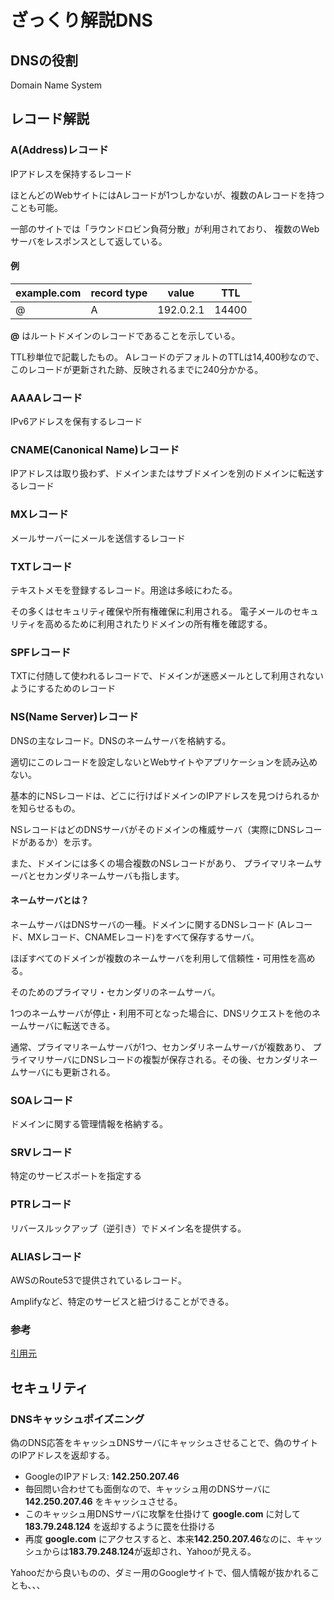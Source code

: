 # ざっくり解説DNS

## DNSの役割

Domain Name System

## レコード解説

### A(Address)レコード

IPアドレスを保持するレコード

ほとんどのWebサイトにはAレコードが1つしかないが、複数のAレコードを持つことも可能。

一部のサイトでは「ラウンドロビン負荷分散」が利用されており、 複数のWebサーバをレスポンスとして返している。

#### 例

|example.com|record type|value|TTL|
|---|---|---|---|
|@|A|192.0.2.1|14400|

**@** はルートドメインのレコードであることを示している。

TTL秒単位で記載したもの。
AレコードのデフォルトのTTLは14,400秒なので、このレコードが更新された跡、反映されるまでに240分かかる。



### AAAAレコード

IPv6アドレスを保有するレコード

### CNAME(Canonical Name)レコード

IPアドレスは取り扱わず、ドメインまたはサブドメインを別のドメインに転送するレコード

### MXレコード

メールサーバーにメールを送信するレコード

### TXTレコード

テキストメモを登録するレコード。用途は多岐にわたる。

その多くはセキュリティ確保や所有権確保に利用される。
電子メールのセキュリティを高めるために利用されたりドメインの所有権を確認する。

### SPFレコード

TXTに付随して使われるレコードで、ドメインが迷惑メールとして利用されないようにするためのレコード

### NS(Name Server)レコード

DNSの主なレコード。DNSのネームサーバを格納する。

適切にこのレコードを設定しないとWebサイトやアプリケーションを読み込めない。

基本的にNSレコードは、どこに行けばドメインのIPアドレスを見つけられるかを知らせるもの。

NSレコードはどのDNSサーバがそのドメインの権威サーバ（実際にDNSレコードがあるか）を示す。

また、ドメインには多くの場合複数のNSレコードがあり、
プライマリネームサーバとセカンダリネームサーバも指します。

#### ネームサーバとは？

ネームサーバはDNSサーバの一種。ドメインに関するDNSレコード
(Aレコード、MXレコード、CNAMEレコード)をすべて保存するサーバ。

ほぼすべてのドメインが複数のネームサーバを利用して信頼性・可用性を高める。

そのためのプライマリ・セカンダリのネームサーバ。

1つのネームサーバが停止・利用不可となった場合に、DNSリクエストを他のネームサーバに転送できる。

通常、プライマリネームサーバが1つ、セカンダリネームサーバが複数あり、
プライマリサーバにDNSレコードの複製が保存される。その後、セカンダリネームサーバにも更新される。

### SOAレコード

ドメインに関する管理情報を格納する。

### SRVレコード

特定のサービスポートを指定する

### PTRレコード

リバースルックアップ（逆引き）でドメイン名を提供する。

### ALIASレコード

AWSのRoute53で提供されているレコード。

Amplifyなど、特定のサービスと紐づけることができる。

### 参考

[引用元](https://www.cloudflare.com/ja-jp/learning/dns/dns-records/)

## セキュリティ

### DNSキャッシュポイズニング

偽のDNS応答をキャッシュDNSサーバにキャッシュさせることで、偽のサイトのIPアドレスを返却する。

- GoogleのIPアドレス: **142.250.207.46**
- 毎回問い合わせても面倒なので、キャッシュ用のDNSサーバに **142.250.207.46** をキャッシュさせる。
- このキャッシュ用DNSサーバに攻撃を仕掛けて **google.com** に対して **183.79.248.124** を返却するように罠を仕掛ける
- 再度 **google.com** にアクセスすると、本来**142.250.207.46**なのに、キャッシュからは**183.79.248.124**が返却され、Yahooが見える。

Yahooだから良いものの、ダミー用のGoogleサイトで、個人情報が抜かれることも、、、
